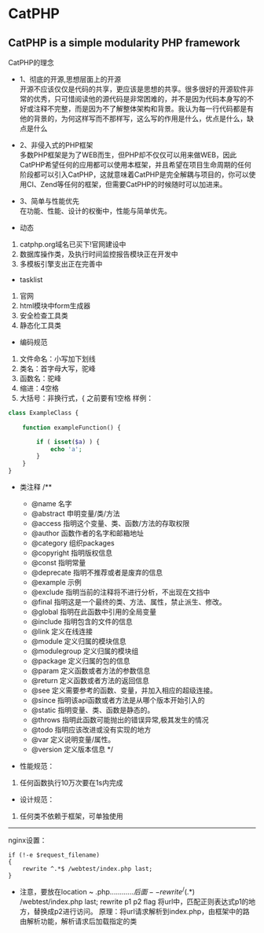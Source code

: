CatPHP
======

CatPHP is a simple modularity PHP framework
------
CatPHP的理念

- 1、彻底的开源,思想层面上的开源<br>
开源不应该仅仅是代码的共享，更应该是思想的共享。很多很好的开源软件非常的优秀，只可惜阅读他的源代码是非常困难的，并不是因为代码本身写的不好或注释不完整，而是因为不了解整体架构和背景。我认为每一行代码都是有他的背景的，为何这样写而不那样写，这么写的作用是什么，优点是什么，缺点是什么

- 2、非侵入式的PHP框架<br>
多数PHP框架是为了WEB而生，但PHP却不仅仅可以用来做WEB，因此CatPHP希望任何的应用都可以使用本框架，并且希望在项目生命周期的任何阶段都可以引入CatPHP，这就意味着CatPHP是完全解耦与项目的，你可以使用CI、Zend等任何的框架，但需要CatPHP的时候随时可以加进来。


- 3、简单与性能优先<br>
在功能、性能、设计的权衡中，性能与简单优先。

- 动态
1. catphp.org域名已买下!官网建设中
2. 数据库操作类，及执行时间监控报告模块正在开发中
3. 多模板引擎支出正在完善中

- tasklist
1. 官网
2. html模块中form生成器
3. 安全检查工具类
4. 静态化工具类


- 编码规范
1. 文件命名：小写加下划线
2. 类名：首字母大写，驼峰
3. 函数名：驼峰
4. 缩进：4空格
5. 大括号：非换行式，{ 之前要有1空格
样例：
```php
class ExampleClass {
    
    function exampleFunction() {

        if ( isset($a) ) {
            echo 'a';
        }
    }
}

```
- 类注释
    /**
     * @name 名字
     * @abstract 申明变量/类/方法
     * @access 指明这个变量、类、函数/方法的存取权限
     * @author 函数作者的名字和邮箱地址
     * @category 组织packages
     * @copyright 指明版权信息
     * @const 指明常量
     * @deprecate 指明不推荐或者是废弃的信息
     * @example 示例
     * @exclude 指明当前的注释将不进行分析，不出现在文挡中
     * @final 指明这是一个最终的类、方法、属性，禁止派生、修改。
     * @global 指明在此函数中引用的全局变量
     * @include 指明包含的文件的信息
     * @link 定义在线连接
     * @module 定义归属的模块信息
     * @modulegroup 定义归属的模块组
     * @package 定义归属的包的信息
     * @param 定义函数或者方法的参数信息
     * @return 定义函数或者方法的返回信息
     * @see 定义需要参考的函数、变量，并加入相应的超级连接。
     * @since 指明该api函数或者方法是从哪个版本开始引入的
     * @static 指明变量、类、函数是静态的。
     * @throws 指明此函数可能抛出的错误异常,极其发生的情况
     * @todo 指明应该改进或没有实现的地方
     * @var 定义说明变量/属性。
     * @version 定义版本信息
     */

- 性能规范：
1. 任何函数执行10万次要在1s内完成

- 设计规范：
1. 任何类不依赖于框架，可单独使用


----------
nginx设置：
```
if (!-e $request_filename) 
{
    rewrite ^.*$ /webtest/index.php last;
}
```
- 注意，要放在location ~ \.php${............}后面
--rewrite ^/(.*)$ /webtest/index.php last;
rewrite p1 p2 flag
将url中，匹配正则表达式p1的地方，替换成p2进行访问。
原理：将url请求解析到index.php，由框架中的路由解析功能，解析请求后加载指定的类


